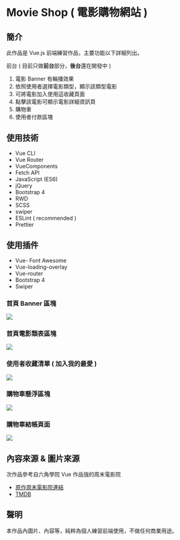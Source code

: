 # Movie Shop ( 電影購物網站 )

## 簡介

此作品是 Vue.js 前端練習作品，主要功能以下詳細列出。

前台 ( 目前只做**前台**部分，**後台**還在開發中 )

1. 電影 Banner 有輪播效果
2. 依照使用者選擇電影類型，顯示該類型電影
3. 可將電影加入使用這收藏頁面
4. 點擊該電影可顯示電影詳細資訊頁
5. 購物車
6. 使用者付款區塊

## 使用技術

- Vue CLI
- Vue Router
- VueComponents
- Fetch API
- JavaScript (ES6)
- jQuery
- Bootstrap 4
- RWD
- SCSS
- swiper
- ESLint ( recommended )
- Prettier

## 使用插件

- Vue- Font Awesome
- Vue-loading-overlay
- Vue-router
- Bootstrap 4
- Swiper

### 首頁 Banner 區塊

![](https://i.imgur.com/urLC6ZS.jpg)

### 首頁電影類表區塊

![](https://i.imgur.com/Z1O5f52.jpg)

### 使用者收藏清單 ( 加入我的最愛 )

![](https://i.imgur.com/wE0X8hk.jpg)

### 購物車懸浮區塊

![](https://i.imgur.com/TsYlQ5V.jpg)

### 購物車結帳頁面

![](https://i.imgur.com/wFlJ8tY.png)

## 內容來源 & 圖片來源

次作品參考自六角學院 Vue 作品強的周末電影院

- [原作周末電影院連結](https://gx7879.github.io/vue-dashboard-demo/dist/#/)
- [TMDB](https://www.themoviedb.org/?language=zh-TW)

## 聲明

本作品內圖片、內容等，純粹為個人練習前端使用，不做任何商業用途。
